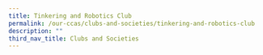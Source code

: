 ```yaml
---
title: Tinkering and Robotics Club
permalink: /our-ccas/clubs-and-societies/tinkering-and-robotics-club
description: ""
third_nav_title: Clubs and Societies
---
```

